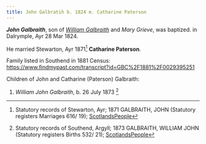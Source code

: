 ```yaml
---
title: John Galbratih b. 1824 m. Catharine Paterson
---
```

***John Galbraith***, son of *[William Galbraith](galbraith-william-1791-grieve.md)* and *Mary Grieve*, 
was baptized. in Dalrymple, Ayr 28 Mar 1824.

He married Stewarton, Ayr 1871[^marriage]  **Catharine Paterson**.

Family listed in Southend in 1881 Census: https://www.findmypast.com/transcript?id=GBC%2F1881%2F0029395251

Children of John and Catharine (Paterson) Galbraith:

1. *William John Galbraith*, b. 26 July 1873 [^william-birth]

[^marriage]: Statutory records of  Stewarton, Ayr; 1871 GALBRAITH, JOHN (Statutory registers Marriages 616/ 19); [ScotlandsPeople](https://www.scotlandspeople.gov.uk/view-image/nrs_stat_marriages/6633455)

[^william-birth]: Statutory records of Southend, Argyll; 1873 GALBRAITH, WILLIAM JOHN (Statutory registers Births 532/ 21); [ScotlandsPeople](https://www.scotlandspeople.gov.uk/view-image/nrs_stat_births/40822783)
